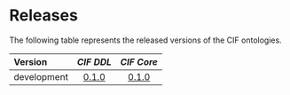 # Releases

The following table represents the released versions of the CIF ontologies.

| **Version** | **_CIF DDL_** | **_CIF Core_** |
|:--- |:---:|:---:|
| development | [0.1.0](./versions/CIF-ontology/0.1.0/ddl/ddl.ttl) | [0.1.0](./versions/CIF-ontology/0.1.0/core/core.ttl) |

